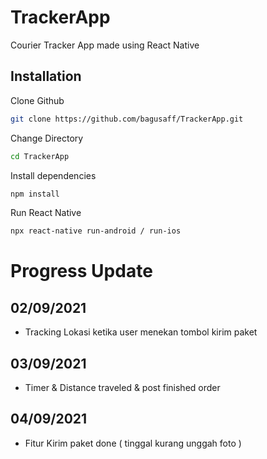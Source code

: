 # TrackerApp

Courier Tracker App made using React Native

## Installation

Clone Github

```bash
git clone https://github.com/bagusaff/TrackerApp.git
```

Change Directory

```bash
cd TrackerApp
```

Install dependencies

```bash
npm install
```

Run React Native

```bash
npx react-native run-android / run-ios
```

# Progress Update

## 02/09/2021

- Tracking Lokasi ketika user menekan tombol kirim paket

## 03/09/2021

- Timer & Distance traveled & post finished order

## 04/09/2021

- Fitur Kirim paket done ( tinggal kurang unggah foto )

